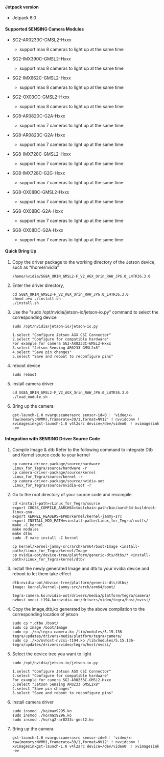 #### Jetpack version

* Jetpack 6.0

#### Supported SENSING Camera Modules

* SG2-AR0233C-GMSL2-Hxxx
  
  * support max 8 cameras to light up at the same time
* SG2-IMX390C-GMSL2-Hxxx
  
  * support max 8 cameras to light up at the same time
* SG2-IMX662C-GMSL2-Hxxx
  
  * support max 8 cameras to light up at the same time
* SG2-OX03CC-GMSL2-Hxxx
  
  * support max 8 cameras to light up at the same time
* SG8-AR0820C-G2A-Hxxx
  
  * support max 7 cameras to light up at the same time
* SG8-AR0823C-G2A-Hxxx
  
  * support max 7 cameras to light up at the same time
* SG8-IMX728C-GMSL2-Hxxx
  
  * support max 7 cameras to light up at the same time
* SG8-IMX728C-G2G-Hxxx
  
  * support max 7 cameras to light up at the same time
* SG8-OX08BC-GMSL2-Hxxx
  
  * support max 7 cameras to light up at the same time
* SG8-OX08BC-G2A-Hxxx
  
  * support max 7 cameras to light up at the same time
* SG8-OX08DC-G2A-Hxxx
  
  * support max 7 cameras to light up at the same time

#### Quick Bring Up

1. Copy the driver package to the working directory of the Jetson device, such as “/home/nvidia”
   
   ```
   /home/nvidia/SG8A_ORIN_GMSL2-F_V2_AGX_Orin_RAW_JP6.0_L4TR36.3.0
   ```
2. Enter the driver directory,
   
   ```
   cd SG8A_ORIN_GMSL2-F_V2_AGX_Orin_RAW_JP6.0_L4TR36.3.0
   chmod a+x ./install.sh
   ./install.sh
   ```
3. Use the "sudo /opt/nvidia/jetson-io/jetson-io.py" command to select the corresponding device
   
   ```
   sudo /opt/nvidia/jetson-io/jetson-io.py
   
   1.select "Configure Jetson AGX CSI Connector"
   2.select "Configure for compatible hardware"
   For example for camera SG2-AR0233C-GMSL2-Hxxx
   3.select "Jetson Sensing AR0233 GMSL2x8"
   4.select "Save pin changes"
   5.select "Save and reboot to reconfigure pins"
   ```
4. reboot device
   
   ```
   sudo reboot
   ```
5. Install camera driver
   
   ```
   cd SG8A_ORIN_GMSL2-F_V2_AGX_Orin_RAW_JP6.0_L4TR36.3.0
   ./load_module.sh
   ```
6. Bring up the camera
   
   ```
   gst-launch-1.0 nvarguscamerasrc sensor-id=0 ! 'video/x-raw(memory:NVMM),framerate=30/1,format=NV12' ! nvvidconv ! xvimagesinkgst-launch-1.0 v4l2src device=/dev/video0  ! xvimagesink -ev
   ```

#### Integration with SENSING Driver Source Code

1. Compile Image & dtb
   Refer to the following command to integrate Dtb and Kernel source code to your kernel
   
   ```
   cp camera-driver-package/source/hardware Linux_for_Tegra/source/hardware -r
   cp camera-driver-package/source/kernel Linux_for_Tegra/source/kernel -r
   cp camera-driver-package/source/nvidia-oot Linux_for_Tegra/source/nvidia-oot -r
   ```
2. Go to the root directory of your source code and recompile
   
   ```
   cd <install-path>/Linux_for_Tegra/source
   export CROSS_COMPILE_AARCH64=toolchain-path/bin/aarch64-buildroot-linux-gnu-
   export KERNEL_HEADERS=$PWD/kernel/kernel-jammy-src
   export INSTALL_MOD_PATH=<install-path>/Linux_for_Tegra/rootfs/
   make -C kernel
   make modules
   make dtbs
   sudo -E make install -C kernel
   
   cp kernel/kernel-jammy-src/arch/arm64/boot/Image <install-path>/Linux_for_Tegra/kernel/Image
   cp nvidia-oot/device-tree/platform/generic-dts/dtbs/* <install-path>/Linux_for_Tegra/kernel/dtb/
   ```
3. Install the newly generated Image and dtb to your nvidia device and reboot to let them take effect
   
   ```
   dtb:nvidia-oot/device-tree/platform/generic-dts/dtbs/
   Image: kernel/kernel-jammy-src/arch/arm64/boot/
   
   tegra-camera.ko:nvidia-oot/drivers/media/platform/tegra/camera/
   nvhost-nvcsi-t194.ko:nvidia-oot/drivers/video/tegra/host/nvcsi/
   ```
4. Copy the image,dtb,ko generated by the above compilation to the corresponding location of jetson
   
   ```
   sudo cp *.dtbo /boot/
   sudo cp Image /boot/Image
   sudo cp ./ko/tegra-camera.ko /lib/modules/5.15.136-tegra/updates/drivers/media/platform/tegra/camera/
   sudo cp ./ko/nvhost-nvcsi-t194.ko /lib/modules/5.15.136-tegra/updates/drivers/video/tegra/host/nvcsi/
   ```
5. Select the device tree you want to light
   
   ```
   sudo /opt/nvidia/jetson-io/jetson-io.py
   
   1.select "Configure Jetson AGX CSI Connector"
   2.select "Configure for compatible hardware"
   For example for camera SG2-AR0233C-GMSL2-Hxxx
   3.select "Jetson Sensing AR0233 GMSL2x8"
   4.select "Save pin changes"
   5.select "Save and reboot to reconfigure pins"
   ```
6. Install camera driver
   
   ```
   sudo insmod ./ko/max9295.ko
   sudo insmod ./ko/max9296.ko
   sudo insmod ./ko/sg2-ar0233c-gmsl2.ko
   ```
7. Bring up the camera
   
   ```
   gst-launch-1.0 nvarguscamerasrc sensor-id=0 ! 'video/x-raw(memory:NVMM),framerate=30/1,format=NV12' ! nvvidconv ! xvimagesinkgst-launch-1.0 v4l2src device=/dev/video0  ! xvimagesink -ev
   ```

